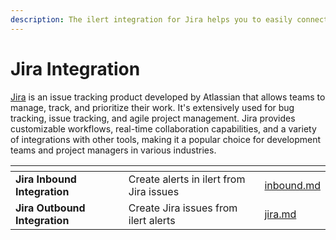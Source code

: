 ```yaml
---
description: The ilert integration for Jira helps you to easily connect ilert with Jira.
---
```


# Jira Integration

[Jira](https://www.atlassian.com/software/jira) is an issue tracking product developed by Atlassian that allows teams to manage, track, and prioritize their work. It's extensively used for bug tracking, issue tracking, and agile project management. Jira provides customizable workflows, real-time collaboration capabilities, and a variety of integrations with other tools, making it a popular choice for development teams and project managers in various industries.&#x20;

<table data-card-size="large" data-view="cards"><thead><tr><th></th><th></th><th data-hidden data-card-target data-type="content-ref"></th></tr></thead><tbody><tr><td><strong>Jira Inbound Integration</strong></td><td>Create alerts in ilert from Jira issues</td><td><a href="inbound.md">inbound.md</a></td></tr><tr><td><strong>Jira Outbound Integration</strong></td><td>Create Jira issues from ilert alerts</td><td><a href="../../outbound-integrations/jira.md">jira.md</a></td></tr></tbody></table>
